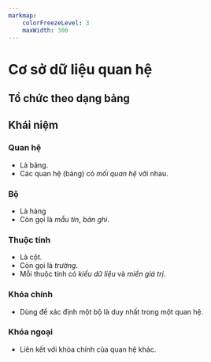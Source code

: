 ```yaml
---
markmap:
    colorFreezeLevel: 3
    maxWidth: 300
---
```


# Cơ sở dữ liệu quan hệ

## Tổ chức theo dạng bảng

## Khái niệm

### Quan hệ

- Là bảng.
- Các quan hệ (bảng) có *mối quan hệ* với nhau.

### Bộ

- Là hàng
- Còn gọi là *mẫu tin*, *bản ghi*.

### Thuộc tính

- Là cột.
- Còn gọi là *trường*.
- Mỗi thuộc tính có *kiểu dữ liệu* và *miền giá trị*. 

### Khóa chính

- Dùng để xác định một bộ là duy nhất trong một quan hệ.

### Khóa ngoại

- Liên kết với khóa chính của quan hệ khác.